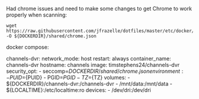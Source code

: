 

Had chrome issues and need to make some changes to get Chrome to work properly when scanning:

```
wget https://raw.githubusercontent.com/jfrazelle/dotfiles/master/etc/docker/seccomp/chrome.json -O ${DOCKERDIR}/shared/chrome.json
```

docker compose:
  
  channels-dvr:
    network_mode: host
    restart: always
    container_name: channels-dvr
    hostname: channels
    image: timstephens24/channels-dvr
    security_opt:
      - seccomp=${DOCKERDIR}/shared/chrome.json
    environment:
      - PUID=${PUID}
      - PGID=${PGID}
      - TZ=${TZ}
    volumes:
      - ${DOCKERDIR}/channels-dvr:/channels-dvr
      - /mnt/data:/mnt/data
      - ${LOCALTIME}:/etc/localtime:ro
    devices:
      - /dev/dri:/dev/dri


